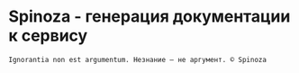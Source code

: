 # Spinoza - генерация документации к сервису
`Ignorantia nоn est argumentum. Незнание — не аргумент. © Spinoza`
